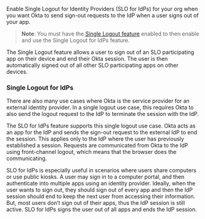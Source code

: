 Enable Single Logout for Identity Providers (SLO for IdPs) for your org when you want Okta to send sign-out requests to the IdP when a user signs out of your app.

> **Note**: You must have the [Single Logout feature](/docs/guides/single-logout/openidconnect/main/) enabled to then enable and use the Single Logout for IdPs feature.

The Single Logout feature allows a user to sign out of an SLO participating app on their device and end their Okta session. The user is then automatically signed out of all other SLO participating apps on other devices.

### Single Logout for IdPs

There are also many use cases where Okta is the service provider for an external identity provider. In a single logout use case, this requires Okta to also send the logout request to the IdP to terminate the session with the IdP.

The SLO for IdPs feature supports this single logout use case. Okta acts as an app for the IdP and sends the sign-out request to the external IdP to end the session. This applies only to the IdP where the user has previously established a session. Requests are communicated from Okta to the IdP using front-channel logout, which means that the browser does the communicating.

SLO for IdPs is especially useful in scenarios where users share computers or use public kiosks. A user may sign in to a computer portal, and then authenticate into multiple apps using an identity provider. Ideally, when the user wants to sign out, they should sign out of every app and then the IdP session should end to keep the next user from accessing their information. But, most users don’t sign out of their apps, thus the IdP session is still active. SLO for IdPs signs the user out of all apps and ends the IdP session.
